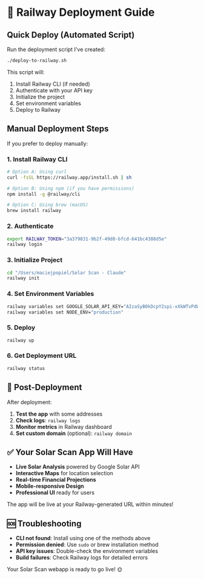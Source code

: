 # 🚀 Railway Deployment Guide

## Quick Deploy (Automated Script)

Run the deployment script I've created:

```bash
./deploy-to-railway.sh
```

This script will:
1. Install Railway CLI (if needed)
2. Authenticate with your API key
3. Initialize the project
4. Set environment variables
5. Deploy to Railway

## Manual Deployment Steps

If you prefer to deploy manually:

### 1. Install Railway CLI
```bash
# Option A: Using curl
curl -fsSL https://railway.app/install.sh | sh

# Option B: Using npm (if you have permissions)
npm install -g @railway/cli

# Option C: Using brew (macOS)
brew install railway
```

### 2. Authenticate
```bash
export RAILWAY_TOKEN="3a379831-9b2f-49d0-bfcd-641bc4388d5e"
railway login
```

### 3. Initialize Project
```bash
cd "/Users/maciejpopiel/Solar Scan - Claude"
railway init
```

### 4. Set Environment Variables
```bash
railway variables set GOOGLE_SOLAR_API_KEY="AIzaSyB0kDcpY2spi-xXkWTvPdWFImAnu9aDDYc"
railway variables set NODE_ENV="production"
```

### 5. Deploy
```bash
railway up
```

### 6. Get Deployment URL
```bash
railway status
```

## 🔧 Post-Deployment

After deployment:

1. **Test the app** with some addresses
2. **Check logs**: `railway logs`
3. **Monitor metrics** in Railway dashboard
4. **Set custom domain** (optional): `railway domain`

## ✅ Your Solar Scan App Will Have

- **Live Solar Analysis** powered by Google Solar API
- **Interactive Maps** for location selection
- **Real-time Financial Projections**
- **Mobile-responsive Design**
- **Professional UI** ready for users

The app will be live at your Railway-generated URL within minutes!

## 🆘 Troubleshooting

- **CLI not found**: Install using one of the methods above
- **Permission denied**: Use `sudo` or brew installation method
- **API key issues**: Double-check the environment variables
- **Build failures**: Check Railway logs for detailed errors

Your Solar Scan webapp is ready to go live! 🌞